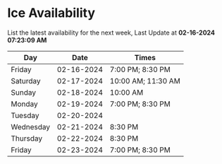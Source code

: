 # Ice Availability

List the latest availability for the next week, Last Update at **02-16-2024 07:23:09 AM**

| Day         | Date        | Times       |
| ----------- | ----------- | ----------- |
|Friday|02-16-2024|7:00 PM; 8:30 PM|
|Saturday|02-17-2024|10:00 AM; 11:30 AM|
|Sunday|02-18-2024|10:00 AM|
|Monday|02-19-2024|7:00 PM; 8:30 PM|
|Tuesday|02-20-2024||
|Wednesday|02-21-2024|8:30 PM|
|Thursday|02-22-2024|8:30 PM|
|Friday|02-23-2024|7:00 PM; 8:30 PM|
